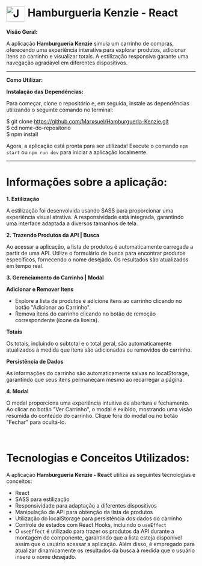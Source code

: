 <h1><strong> <img align="top" alt="Js" height="40" width="50" src="https://cdn.jsdelivr.net/gh/devicons/devicon/icons/react/react-original.svg">  Hamburgueria Kenzie - React</strong></h1>

<p><strong>Visão Geral:</strong></p>

<p>A aplicação <strong>Hamburgueria Kenzie</strong> simula um carrinho de compras, oferecendo uma experiência interativa para explorar produtos, adicionar itens ao carrinho e visualizar totais. A estilização responsiva garante uma navegação agradável em diferentes dispositivos.</p>
<hr>
<p><strong>Como Utilizar:</strong></p>
<p><strong>Instalação das Dependências:</strong></p>

<p>Para começar, clone o repositório e, em seguida, instale as dependências utilizando o seguinte comando no terminal:</p>


$ git clone https://github.com/Marxsuel/Hamburgueria-Kenzie.git
<br>
$ cd nome-do-repositorio
<br>
$ npm install
<br>
<p>Agora, a aplicação está pronta para ser utilizada! Execute o comando <code>npm start</code> ou <code>npm run dev</code> para iniciar a aplicação localmente.</p>

<hr>

<h1>Informações sobre a aplicação:</h1>

<p><strong>1. Estilização</strong></p>
<p>A estilização foi desenvolvida usando SASS para proporcionar uma experiência visual atrativa. A responsividade está integrada, garantindo uma interface adaptada a diversos tamanhos de tela.</p>
<p><strong>2. Trazendo Produtos da API | Busca</strong></p>
<p>Ao acessar a aplicação, a lista de produtos é automaticamente carregada a partir de uma API. Utilize o formulário de busca para encontrar produtos específicos, fornecendo o nome desejado. Os resultados são atualizados em tempo real.</p>
<p><strong>3. Gerenciamento do Carrinho | Modal</strong></p>
<p><strong>Adicionar e Remover Itens</strong></p>
<ul>
  <li>Explore a lista de produtos e adicione itens ao carrinho clicando no botão "Adicionar ao Carrinho".</li>
  <li>Remova itens do carrinho clicando no botão de remoção correspondente (ícone da lixeira).</li>
</ul>
<p><strong>Totais</strong></p>
<p>Os totais, incluindo o subtotal e o total geral, são automaticamente atualizados à medida que itens são adicionados ou removidos do carrinho.</p>
<p><strong>Persistência de Dados</strong></p>
<p>As informações do carrinho são automaticamente salvas no localStorage, garantindo que seus itens permaneçam mesmo ao recarregar a página.</p>
<p><strong>4. Modal</strong></p>
<p>O modal proporciona uma experiência intuitiva de abertura e fechamento. Ao clicar no botão "Ver Carrinho", o modal é exibido, mostrando uma visão resumida do conteúdo do carrinho. Clique fora do modal ou no botão "Fechar" para ocultá-lo.</p>

<br>
<h1>Tecnologias e Conceitos Utilizados:</h1>

<p>A aplicação <strong>Hamburgueria Kenzie - React</strong> utiliza as seguintes tecnologias e conceitos:</p>

<ul>
  <li>React</li>
  <li>SASS para estilização</li>
  <li>Responsividade para adaptação a diferentes dispositivos</li>
  <li>Manipulação de API para obtenção da lista de produtos</li>
  <li>Utilização do localStorage para persistência dos dados do carrinho</li>
  <li>Controle de estados com React Hooks, incluindo o <code>useEffect</code></li>
  <li>O <code>useEffect</code> é utilizado para trazer os produtos da API durante a montagem do componente, garantindo que a lista esteja disponível assim que o usuário acessar a aplicação. Além disso, é empregado para atualizar dinamicamente os resultados da busca à medida que o usuário insere o nome desejado.</li>
</ul>

